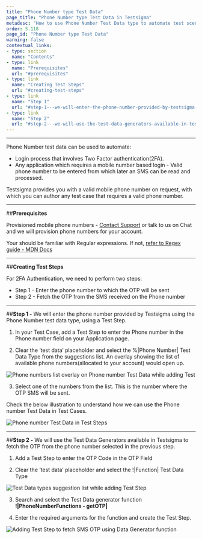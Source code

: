 ```yaml
---
title: "Phone Number type Test Data"
page_title: "Phone Number type Test Data in Testsigma"
metadesc: "How to use Phone Number Test Data type to automate test scenarios that contain two factor authentication"
order: 5.118
page_id: "Phone Number type Test Data"
warning: false
contextual_links:
- type: section
  name: "Contents"
- type: link
  name: "Prerequisites"
  url: "#prerequisites"
- type: link
  name: "Creating Test Steps"
  url: "#creating-test-steps"
- type: link
  name: "Step 1"
  url: "#step-1---we-will-enter-the-phone-number-provided-by-testsigma-using-the-phone-number-test-data-type-using-a-test-step"
- type: link
  name: "Step 2"
  url: "#step-2---we-will-use-the-test-data-generators-available-in-testsigma-to-fetch-the-otp-from-the-phone-number-selected-in-the-previous-step"
---
```

---

Phone Number test data can be used to automate:
* Login process that involves Two Factor authentication(2FA).
*  Any application which requires a mobile number based login - Valid phone number to be entered from which later an SMS can be read and processed.

Testsigma provides you with a valid mobile phone number on request, with which you can author any test case that requires a valid phone number.

---
##**Prerequisites**

Provisioned mobile phone numbers - [Contact Support](http://support@testsigma.com) or talk to us on Chat and we will provision phone numbers for your account.

Your should be familiar with Regular expressions. If not, [refer to Regex guide - MDN Docs](https://developer.mozilla.org/en-US/docs/Web/JavaScript/Guide/Regular_Expressions)

---
##**Creating Test Steps**

For 2FA Authentication, we need to perform two steps:
* Step 1 - Enter the phone number to which the OTP will be sent
* Step 2 - Fetch the OTP from the SMS received on the Phone number

---
##**Step 1 -** We will enter the phone number provided by Testsigma using the Phone Number test data type, using a Test Step.

1. In your Test Case, add a Test Step to enter the Phone number in the Phone number field on your Application page.

2. Clear the ‘test data’ placeholder and select the %|Phone Number| Test Data Type from the suggestions list.
An overlay showing the list of available phone numbers(allocated to your account) would open up.

![Phone numbers list overlay on Phone number Test Data while adding Test](https://docs.testsigma.com/images/phone-number/create-test-step-update-test-data-phone-number-test-data.png)

3. Select one of the numbers from the list. This is the number where the OTP SMS will be sent.

Check the below illustration to understand how we can use the Phone number Test Data in Test Cases.

![Phone number Test Data in Test Steps](https://docs.testsigma.com/images/phone-number/phone-number-test-data-test-steps.gif)

---
##**Step 2 -** We will use the Test Data Generators available in Testsigma to fetch the OTP from the phone number selected in the previous step.

1. Add a Test Step to enter the OTP Code in the OTP Field

2. Clear the ‘test data’ placeholder and select the !|Function| Test Data Type

![Test Data types suggestion list while adding Test Step](https://docs.testsigma.com/images/phone-number/add-step-test-data-type-suggestions-list.png)

3. Search and select the Test Data generator function **!|PhoneNumberFunctions - getOTP|**

4. Enter the required arguments for the function and create the Test Step.

![Adding Test Step to fetch SMS OTP using Data Generator function](https://docs.testsigma.com/images/phone-number/create-test-step-getsmsotp.png)



